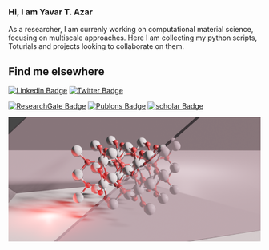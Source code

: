 ### Hi, I am Yavar T. Azar

As a researcher, I am currenly working on computational material science, focusing on multiscale approaches.
Here I am collecting my python scripts, Toturials and projects looking to collaborate on them.



## Find me elsewhere  

[![Linkedin Badge](https://img.shields.io/badge/-LinkedIn-blue?style=flat-square&logo=Linkedin&logoColor=white&link=https://www.linkedin.com/in/yavar-taghipour-1262a237/)](https://www.linkedin.com/in/yavar-taghipour-1262a237/)  [![Twitter Badge](https://img.shields.io/badge/-Twitter-1ca0f1?style=flat-square&labelColor=1ca0f1&logo=twitter&logoColor=white&link=https://twitter.com/Yavar_T__Azar)](https://twitter.com/Yavar_T__Azar) 

[![ResearchGate Badge](https://img.shields.io/badge/Research-Gate-9cf)](https://www.researchgate.net/profile/Yavar_Taghipour) [![Publons Badge](https://img.shields.io/badge/Publons-Profile-red)](https://publons.com/researcher/3401585/yavar-t-azar/) [![scholar Badge](https://img.shields.io/badge/google-scholar-blue)](https://scholar.google.com/citations?user=m_HpWz8AAAAJ&hl=en)


![alt text](https://github.com/Yavar-Azar/Blenders/blob/main/mine.png)

<!--
**Yavar-Azar/Yavar-Azar** is a ✨ _special_ ✨ repository because its `README.md` (this file) appears on your GitHub profile.

Here are some ideas to get you started:

- 🔭 I’m currently working on ...
- 🌱 I’m currently learning ...
- 👯 I’m looking to collaborate on ...
- 🤔 I’m looking for help with ...
- 💬 Ask me about ...
- 📫 How to reach me: ...
- 😄 Pronouns: ...
- ⚡ Fun fact: ...
-->
